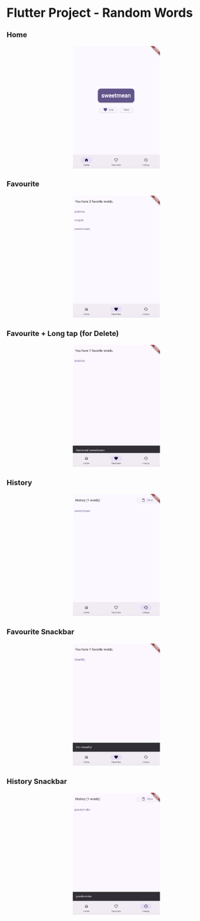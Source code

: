 # Flutter Project - Random Words

### Home
<div align="center">
  <img src="screenshot/1.png" width="200">
</div>

### Favourite
<div align="center">
  <img src="screenshot/2.png" width="200">
</div>

### Favourite + Long tap (for Delete)
<div align="center">
  <img src="screenshot/3.png" width="200">
</div>

### History
<div align="center">
  <img src="screenshot/4.png" width="200">
</div>

### Favourite Snackbar
<div align="center">
  <img src="screenshot/5.png" width="200">
</div>

### History Snackbar
<div align="center">
  <img src="screenshot/6.png" width="200">
</div>
